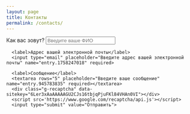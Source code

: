 ```yaml
---
layout: page
title: Контакты
permalink: /contacts/
---
```


<script type="text/javascript">var submitted=false;</script>
<iframe name="hidden_iframe" id="hidden_iframe" style="display:none;"
onload="if(submitted) {window.location='thankyou';}"></iframe>
<form class="contact-form" action="https://docs.google.com/forms/u/0/d/e/1FAIpQLScG0P4Kz0J_EHWutKpk0TO7oPhrampG2RYVYCURtB5zp6BqbA/formResponse" method="post" target="hidden_iframe" onsubmit="submitted=true;">
      <label>Как вас зовут?</label>
      <input type="text" placeholder="Введите ваше ФИО" name="entry.670450142" required>

      <label>Адрес вашей электронной почты</label>
      <input type="email" placeholder="Введите адрес вашей электронной почты" name="entry.1758247018" required>

      <label>Сообщение</label>
      <textarea rows="5" placeholder="Введите ваше сообщение" name="entry.945783835" required></textarea>
      <div class="g-recaptcha" data-sitekey="6Ler3xAaAAAAAGU2CJs16tbjqPjuFKl84VHAn0VI"></div>
      <script src='https://www.google.com/recaptcha/api.js'></script>
      <input type="submit" value="Отправить">
</form>